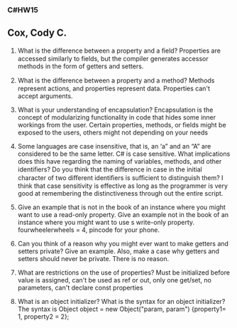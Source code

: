 ### C#HW15
## Cox, Cody C.

1. What is the diﬀerence between a property and a ﬁeld?
Properties are accessed similarly to fields, but the compiler generates accessor methods in the form of getters and setters.

1. What is the diﬀerence between a property and a method?
Methods represent actions, and properties represent data. Properties can't accept arguments.

1. What is your understanding of encapsulation?
Encapsulation is the concept of modularizing functionality in code that hides some inner workings from the user. Certain properties, methods, or fields might be exposed to the users, others might not depending on your needs

1. Some languages are case insensitive, that is, an ‘a” and an “A” are considered to be the same letter. C# is case sensitive. What implications does this have regarding the naming of variables, methods, and other identiﬁers? Do you think that the diﬀerence in case in the initial character of two diﬀerent identiﬁers is suﬃcient to distinguish them?
I think that case sensitivity is effective as long as the programmer is very good at remembering the distinctiveness through out the entire script.

1. Give an example that is not in the book of an instance where you might want to use a read-only property. Give an example not in the book of an instance where you might want to use s write-only property.
fourwheelerwheels = 4, pincode for your phone.

1. Can you think of a reason why you might ever want to make getters and setters private? Give an example. Also, make a case why getters and setters should never be private.
There is no reason.

1. What are restrictions on the use of properties?
Must be initialized before value is assigned, can't be used as ref or out, only one get/set, no parameters, can't declare const properties

1. What is an object initializer? What is the syntax for an object initializer?
The syntax is Object object = new Object("param, param") {property1= 1, property2 = 2};
